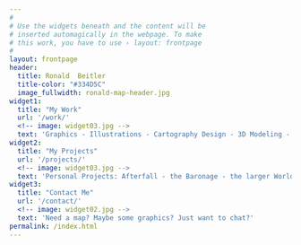 ```yaml
---
#
# Use the widgets beneath and the content will be
# inserted automagically in the webpage. To make
# this work, you have to use › layout: frontpage
#
layout: frontpage
header:
  title: Ronald  Beitler
  title-color: "#334D5C"
  image_fullwidth: ronald-map-header.jpg
widget1:
  title: "My Work"
  url: '/work/'
  <!-- image: widget03.jpg -->
  text: 'Graphics - Illustrations - Cartography Design - 3D Modeling - and other attempts at art contained within'
widget2:
  title: "My Projects"
  url: '/projects/'
  <!-- image: widget03.jpg -->
  text: 'Personal Projects: Afterfall - the Baronage - the larger World of Eoere'
widget3:
  title: "Contact Me"
  url: '/contact/'
  <!-- image: widget02.jpg -->
  text: 'Need a map? Maybe some graphics? Just want to chat?' 
permalink: /index.html
---
```

